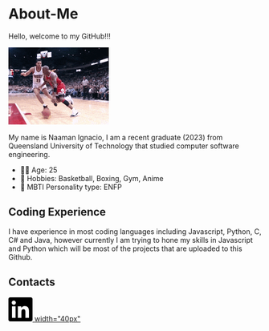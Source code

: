 # About-Me

Hello, welcome to my GitHub!!! 

![](https://github.com/naaman126/About-Me/blob/main/200w.gif)

My name is Naaman Ignacio, I am a recent graduate (2023) from Queensland University of Technology that studied computer software engineering.

* 👴🏽 Age: 25
* 🏀 Hobbies: Basketball, Boxing, Gym, Anime
* 🧐 MBTI Personality type: ENFP

## Coding Experience

I have experience in most coding languages including Javascript, Python, C, C# and Java, however currently I am trying to hone my skills in Javascript and Python which will be most of the projects that are uploaded to this Github.

## Contacts

[<img src="https://github.com/naaman126/About-Me/blob/main/linkedin.svg"> width="40px"](https://www.linkedin.com/in/nignacio10521836/)

